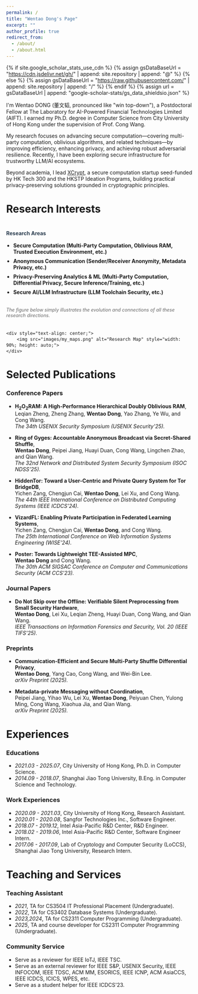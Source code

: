 ```yaml
---
permalink: /
title: "Wentao Dong's Page"
excerpt: ""
author_profile: true
redirect_from: 
  - /about/
  - /about.html
---
```


{% if site.google_scholar_stats_use_cdn %}
{% assign gsDataBaseUrl = "https://cdn.jsdelivr.net/gh/" | append: site.repository | append: "@" %}
{% else %}
{% assign gsDataBaseUrl = "https://raw.githubusercontent.com/" | append: site.repository | append: "/" %}
{% endif %}
{% assign url = gsDataBaseUrl | append: "google-scholar-stats/gs_data_shieldsio.json" %}

<span class='anchor' id='about-me'></span>

I'm Wentao DONG (董文韬, pronounced like "win top-down"), a Postdoctoral Fellow at The Laboratory for AI-Powered Financial Technologies Limited (AIFT). I earned my Ph.D. degree in Computer Science from City University of Hong Kong under the supervision of Prof. Cong Wang. 

My research focuses on advancing secure computation—covering multi-party computation, oblivious algorithms, and related techniques—by improving efficiency, enhancing privacy, and achieving robust adversarial resilience. Recently, I have been exploring secure infrastructure for trustworthy LLM/AI ecosystems.

Beyond academia, I lead [XCrypt](https://xxx), a secure computation startup seed-funded by HK Tech 300 and the HKSTP Ideation Programs, building practical privacy-preserving solutions grounded in cryptographic principles.

# Research Interests

<div style="margin: 2.5rem 0 1rem 0;">
    <h4 style="margin: 0 0 1rem 0; color: #2c3e50;">Research Areas</h4>
    <ul style="margin: 0 0 2rem 0; padding-left: 1.2rem;">
        <li style="margin-bottom: 0.5rem;"><strong>Secure Computation (Multi-Party Computation, Oblivious RAM, Trusted Execution Environment, etc.)</strong></li>
        <li style="margin-bottom: 0.5rem;"><strong>Anonymous Communication (Sender/Receiver Anonymity, Metadata Privacy, etc.) </strong></li>
        <li style="margin-bottom: 0.5rem;"><strong>Privacy-Preserving Analytics & ML (Multi-Party Computation, Differential Privacy, Secure Inference/Training, etc.)</strong></li>
        <li style="margin-bottom: 0.5rem;"><strong>Secure AI/LLM Infrastructure (LLM Toolchain Security, etc.)</strong></li>
    </ul>
    <p style="margin: 0 0 2rem 0; font-size: 0.9em; color: #666; font-style: italic;">The figure below simply illustrates the evolution and connections of all these research directions.</p>
    
    <div style="text-align: center;">
        <img src="images/my_maps.png" alt="Research Map" style="width: 90%; height: auto;">
    </div>
</div>

<!-- # News
- *2025.03*: &nbsp;🎉 Our paper "Do Not Skip over the Offline: Verifiable Silent Preprocessing from Small Security Hardware" was accepted by IEEE TIFS'25! 

- *2025.02*: &nbsp;🎉 Our paper "H2O2RAM: A High-Performance Hierarchical Doubly Oblivious RAM" was accepted by USENIX Security'25! 

- *2024.10*: &nbsp;🎉 Our paper "Ring of Gyges: Accountable Anonymous Broadcast via Secret-Shared Shuffle!" was accepted by NDSS'25! 

- *2024.09*: &nbsp;🎉 Our paper "Ring of Gyges: Accountable Anonymous Broadcast via Secret-Shared Shuffle!" was accepted by NDSS'25! -->

<span class='anchor' id='-publications'></span>
# Selected Publications 

<!-- <div class='paper-box'><div class='paper-box-image'><div><div class="badge">CVPR 2016</div><img src='images/500x300.png' alt="sym" width="100%"></div></div>
<div class='paper-box-text' markdown="1"> -->

### Conference Papers

<!-- - **Doppio: Communication-Efficient and Secure Multi-Party Shuffle Differential Privacy**, <span style="float:right;"><a href="/about" target="_blank" rel="noopener" aria-label="external link" title="Open link" style="color: #007acc; text-decoration: none; padding: 4px 8px; border-radius: 4px; transition: all 0.2s ease;"><i class="fas fa-external-link-alt" style="font-size: 14px;"></i></a></span><span style="display:block; clear:both;"></span>
**Wentao Dong**, Yang Cao, Cong Wang, and Wei-Bin Lee.<br>
*The 52nd International Conference on Very Large Data Bases (VLDB'26).*

- **Amulet: Fast TEE-Shielded Inference for On-Device Model Protection**, <span style="float:right;"><a href="/about" target="_blank" rel="noopener" aria-label="external link" title="Open link" style="color: #007acc; text-decoration: none; padding: 4px 8px; border-radius: 4px; transition: all 0.2s ease;"><i class="fas fa-external-link-alt" style="font-size: 14px;"></i></a></span><span style="display:block; clear:both;"></span>
Zikai Mao, Lingchen Zhao, Lei Xu, **Wentao Dong**, Shenyi Zhang, Cong Wang, and Qian Wang.<br>
*The 32nd ACM SIGSAC Conference on Computer and Communications Security (ACM CCS'25).* -->

- **H$_2$O$_2$RAM: A High-Performance Hierarchical Doubly Oblivious RAM**, <span style="float:right;"><a href="https://www.usenix.org/conference/usenixsecurity25/presentation/zheng" target="_blank" rel="noopener" aria-label="external link" title="Open link" style="color: #007acc; text-decoration: none; padding: 4px 8px; border-radius: 4px; transition: all 0.2s ease;"><i class="fas fa-external-link-alt" style="font-size: 14px;"></i></a></span><span style="display:block; clear:both;"></span>
Leqian Zheng, Zheng Zhang, **Wentao Dong**, Yao Zhang, Ye Wu, and Cong Wang.<br>
*The 34th USENIX Security Symposium (USENIX Security'25).*

- **Ring of Gyges: Accountable Anonymous Broadcast via Secret-Shared Shuffle**, <span style="float:right;"><a href="https://www.ndss-symposium.org/ndss-paper/ring-of-gyges-accountable-anonymous-broadcast-via-secret-shared-shuffle/" target="_blank" rel="noopener" aria-label="external link" title="Open link" style="color: #007acc; text-decoration: none; padding: 4px 8px; border-radius: 4px; transition: all 0.2s ease;"><i class="fas fa-external-link-alt" style="font-size: 14px;"></i></a></span><span style="display:block; clear:both;"></span>
**Wentao Dong**, Peipei Jiang, Huayi Duan, Cong Wang, Lingchen Zhao, and Qian Wang.<br>
*The 32nd Network and Distributed System Security Symposium (ISOC NDSS'25).*

- **HiddenTor: Toward a User-Centric and Private Query System for Tor BridgeDB**, <span style="float:right;"><a href="https://ieeexplore.ieee.org/document/10630991" target="_blank" rel="noopener" aria-label="external link" title="Open link" style="color: #007acc; text-decoration: none; padding: 4px 8px; border-radius: 4px; transition: all 0.2s ease;"><i class="fas fa-external-link-alt" style="font-size: 14px;"></i></a></span><span style="display:block; clear:both;"></span>
Yichen Zang, Chengjun Cai, **Wentao Dong**, Lei Xu, and Cong Wang.<br>
*The 44th IEEE International Conference on Distributed Computing Systems (IEEE ICDCS'24).*

- **VizardFL: Enabling Private Participation in Federated Learning Systems**, <span style="float:right;"><a href="https://link.springer.com/chapter/10.1007/978-981-96-0567-5_18" target="_blank" rel="noopener" aria-label="external link" title="Open link" style="color: #007acc; text-decoration: none; padding: 4px 8px; border-radius: 4px; transition: all 0.2s ease;"><i class="fas fa-external-link-alt" style="font-size: 14px;"></i></a></span><span style="display:block; clear:both;"></span>
Yichen Zang, Chengjun Cai, **Wentao Dong**, and Cong Wang.<br>
*The 25th International Conference on Web Information Systems Engineering (WISE'24).*

- **Poster: Towards Lightweight TEE-Assisted MPC**, <span style="float:right;"><a href="https://dl.acm.org/doi/10.1145/3576915.3624398" target="_blank" rel="noopener" aria-label="external link" title="Open link" style="color: #007acc; text-decoration: none; padding: 4px 8px; border-radius: 4px; transition: all 0.2s ease;"><i class="fas fa-external-link-alt" style="font-size: 14px;"></i></a></span><span style="display:block; clear:both;"></span>
**Wentao Dong** and Cong Wang.<br>
*The 30th ACM SIGSAC Conference on Computer and Communications Security (ACM CCS'23).*

### Journal Papers

- **Do Not Skip over the Offline: Verifiable Silent Preprocessing from Small Security Hardware**, <span style="float:right;"><a href="https://ieeexplore.ieee.org/document/10938283" target="_blank" rel="noopener" aria-label="external link" title="Open link" style="color: #007acc; text-decoration: none; padding: 4px 8px; border-radius: 4px; transition: all 0.2s ease;"><i class="fas fa-external-link-alt" style="font-size: 14px;"></i></a></span><span style="display:block; clear:both;"></span>
**Wentao Dong**, Lei Xu, Leqian Zheng, Huayi Duan, Cong Wang, and Qian Wang.<br>
*IEEE Transactions on Information Forensics and Security, Vol. 20 (IEEE TIFS'25).*

### Preprints

- **Communication-Efficient and Secure Multi-Party Shuffle Differential Privacy**, <span style="float:right;"><a href="/about" target="_blank" rel="noopener" aria-label="external link" title="Open link" style="color: #007acc; text-decoration: none; padding: 4px 8px; border-radius: 4px; transition: all 0.2s ease;"><i class="fas fa-external-link-alt" style="font-size: 14px;"></i></a></span><span style="display:block; clear:both;"></span>
**Wentao Dong**, Yang Cao, Cong Wang, and Wei-Bin Lee.<br>
*arXiv Preprint (2025).*

<!-- *The 52nd International Conference on Very Large Data Bases (VLDB'26).* -->

<!-- - **Fast TEE-Shielded Inference for On-Device Model Protection**, <span style="float:right;"><a href="/about" target="_blank" rel="noopener" aria-label="external link" title="Open link" style="color: #007acc; text-decoration: none; padding: 4px 8px; border-radius: 4px; transition: all 0.2s ease;"><i class="fas fa-external-link-alt" style="font-size: 14px;"></i></a></span><span style="display:block; clear:both;"></span>
Zikai Mao, Lingchen Zhao, Lei Xu, **Wentao Dong**, Shenyi Zhang, Cong Wang, and Qian Wang.<br>
*arXiv Preprint (2025).*
*The 32nd ACM SIGSAC Conference on Computer and Communications Security (ACM CCS'25).*  -->

- **Metadata-private Messaging without Coordination**, <span style="float:right;"><a href="https://arxiv.org/abs/2504.19566" target="_blank" rel="noopener" aria-label="external link" title="Open link" style="color: #007acc; text-decoration: none; padding: 4px 8px; border-radius: 4px; transition: all 0.2s ease;"><i class="fas fa-external-link-alt" style="font-size: 14px;"></i></a></span><span style="display:block; clear:both;"></span>
Peipei Jiang, Yihao Wu, Lei Xu, **Wentao Dong**, Peiyuan Chen, Yulong Ming,
Cong Wang, Xiaohua Jia, and Qian Wang.<br>
*arXiv Preprint (2025).*

<span class='anchor' id='-experiences'></span>
# Experiences

### Educations
- *2021.03 - 2025.07*, City University of Hong Kong, Ph.D. in Computer Science. 
- *2014.09 - 2018.07*, Shanghai Jiao Tong University, B.Eng. in Computer Science and Technology. 

### Work Experiences
- *2020.09 - 2021.03*, City University of Hong Kong, Research Assistant. 
- *2020.01 - 2020.08*, Sangfor Technologies Inc., Software Engineer.
- *2018.07 - 2019.12*, Intel Asia-Pacific R&D Center, R&D Engineer.
- *2018.02 - 2019.06*, Intel Asia-Pacific R&D Center, Software Engineer Intern.
- *2017.06 - 2017.09*, Lab of Cryptology and Computer Security (LoCCS), Shanghai Jiao Tong University, Research Intern.

<span class='anchor' id='-teaching-and-service'></span>
# Teaching and Services

### Teaching Assistant
- *2021*, TA for CS3504 IT Professional Placement (Undergraduate).
- *2022*, TA for CS3402 Database Systems (Undergraduate).
- *2023,2024*, TA for CS2311 Computer Programming (Undergraduate).
- *2025*, TA and course developer for CS2311 Computer Programming (Undergraduate).
  
### Community Service
- Serve as a reviewer for IEEE IoTJ, IEEE TSC.
- Serve as an external reviewer for IEEE S&P, USENIX Security, IEEE INFOCOM, IEEE TDSC, ACM MM, ESORICS, IEEE ICNP, ACM AsiaCCS, IEEE ICDCS, ICICS, WPES, etc.
- Serve as a student helper for IEEE ICDCS'23.